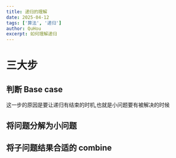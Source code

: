 ```yaml
---
title: 递归的理解
date: 2025-04-12
tags: ['算法', '递归']
author: QuHou
excerpt: 如何理解递归
---
```


# 三大步

## 判断 Base case

这一步的原因是要让递归有结束的时机,也就是小问题要有被解决的时候

## 将问题分解为小问题

## 将子问题结果合适的 combine
